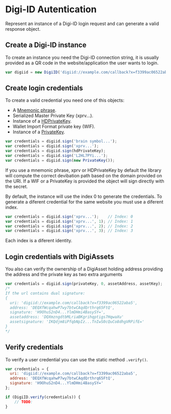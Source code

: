 # Digi-ID Autentication

Represent an instance of a Digi-ID login request and can generate a valid response object.

## Create a Digi-ID instance

To create an instance you need the Digi-ID connection string, it is usually provided as a QR code in the website/application the user wants to login.

```javascript
var digiid = new DigiID('digiid://example.com/callback?x=f3399ac06522aba5');
```

## Create login credentials

To create a valid credential you need one of this objects:

- A [Mnemonic phrase](mnemonic.md).
- Serialized Master Private Key (xprv...).
- Instance of a [HDPrivateKey](hierarchical.md).
- Wallet Import Format private key (WIF).
- Instance of a [PrivateKey](privatekey.md).

```javascript
var credentials = digiid.sign('brain symbol...');
var credentials = digiid.sign('xprv...');
var credentials = digiid.sign(hdPrivateKey);
var credentials = digiid.sign('L2HL7PYi...');
var credentials = digiid.sign(new PrivateKey());
```

If you use a mnemonic phrase, xprv or HDPrivateKey by default the library will compute the correct devibation path based on the domain provided on the URI. If a WIF or a PrivateKey is provided the object will sign directly with the secret.

By default, the instance will use the index 0 to generate the credentials. To generate a diferent credential for the same website you must use a diferent index.

```javascript
var credentials = digiid.sign('xprv...');    // Index: 0
var credentials = digiid.sign('xprv...', 1); // Index: 1
var credentials = digiid.sign('xprv...', 2); // Index: 2
var credentials = digiid.sign('xprv...', 3); // Index: 3
```

Each index is a diferent identity.

## Login credentials with DigiAssets

You also can verify the ownership of a DigiAsset holding address providing the address and the private key as two extra arguments

```javascript
var credentials = digiid.sign(privateKey, 0, assetAddress, assetKey);
/*
If the url contains dual signature:
{
  uri: 'digiid://example.com/callback?x=f3399ac06522aba5',
  address: 'DEQXfWcqahwP7wy7btwCAqdQrthrq65FtQ',
  signature: 'H9OhuS2nD4...YlmDHmi4BasySY=',
  assetaddress: 'DQXmzngdtbMLriaBKgrihqptigs7HqwaXu'
  assetsignature: 'IKQdjm8iPfqbNpIz...TnIwS0cQuCo8dhgVRPifE='
}
*/
```

## Verify credentials

To verify a user credential you can use the static method `.verify()`.

```javascript
var credentials = {
  uri: 'digiid://example.com/callback?x=f3399ac06522aba5',
  address: 'DEQXfWcqahwP7wy7btwCAqdQrthrq65FtQ',
  signature: 'H9OhuS2nD4...YlmDHmi4BasySY='
};

if (DigiID.verify(credentials)) {
    // TODO:
}

```